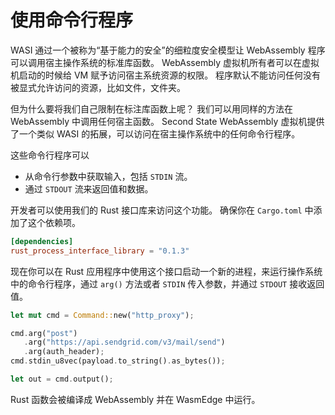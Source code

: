 # 使用命令行程序

WASI 通过一个被称为“基于能力的安全”的细粒度安全模型让 WebAssembly 程序可以调用宿主操作系统的标准库函数。 WebAssembly 虚拟机所有者可以在虚拟机启动的时候给 VM 赋予访问宿主系统资源的权限。 程序默认不能访问任何没有被显式允许访问的资源，比如文件，文件夹。

但为什么要将我们自己限制在标注库函数上呢？ 我们可以用同样的方法在 WebAssembly 中调用任何宿主函数。 Second State WebAssembly 虚拟机提供了一个类似 WASI 的拓展，可以访问在宿主操作系统中的任何命令行程序。

这些命令行程序可以

* 从命令行参数中获取输入，包括 `STDIN` 流。
* 通过 `STDOUT` 流来返回值和数据。

开发者可以使用我们的 Rust 接口库来访问这个功能。 确保你在 `Cargo.toml` 中添加了这个依赖项。

```toml
[dependencies]
rust_process_interface_library = "0.1.3"
```

现在你可以在 Rust 应用程序中使用这个接口启动一个新的进程，来运行操作系统中的命令行程序，通过 `arg()` 方法或者 `STDIN` 传入参数，并通过 `STDOUT` 接收返回值。

```rust
let mut cmd = Command::new("http_proxy");

cmd.arg("post")
   .arg("https://api.sendgrid.com/v3/mail/send")
   .arg(auth_header);  
cmd.stdin_u8vec(payload.to_string().as_bytes());

let out = cmd.output();
```

Rust 函数会被编译成 WebAssembly 并在 WasmEdge 中运行。